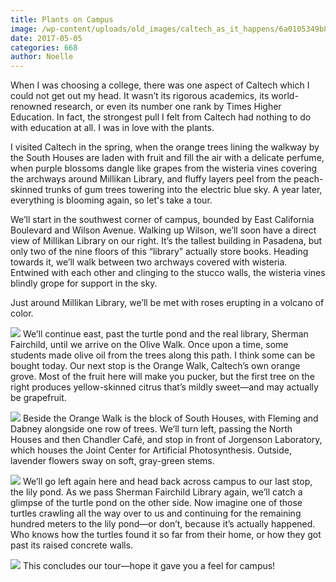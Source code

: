 ```yaml
---
title: Plants on Campus
image: /wp-content/uploads/old_images/caltech_as_it_happens/6a0105349b8251970b01b8d27bc609970c.jpg
date: 2017-05-05
categories: 668
author: Noelle
---
```


When I was choosing a college, there was one aspect of Caltech which I could not get out my head. It wasn’t its rigorous academics, its world-renowned research, or even its number one rank by Times Higher Education. In fact, the strongest pull I felt from Caltech had nothing to do with education at all. I was in love with the plants.

I visited Caltech in the spring, when the orange trees lining the walkway by the South Houses are laden with fruit and fill the air with a delicate perfume, when purple blossoms dangle like grapes from the wisteria vines covering the archways around Millikan Library, and fluffy layers peel from the peach-skinned trunks of gum trees towering into the electric blue sky. A year later, everything is blooming again, so let's take a tour.

We’ll start in the southwest corner of campus, bounded by East California Boulevard and Wilson Avenue. Walking up Wilson, we’ll soon have a direct view of Millikan Library on our right. It’s the tallest building in Pasadena, but only two of the nine floors of this “library” actually store books. Heading towards it, we’ll walk between two archways covered with wisteria. Entwined with each other and clinging to the stucco walls, the wisteria vines blindly grope for support in the sky.

Just around Millikan Library, we’ll be met with roses erupting in a volcano of color.


![](/old_images/caltech_as_it_happens/6a0105349b8251970b01b8d27bc61b970c.jpg)
We’ll continue east, past the turtle pond and the real library, Sherman Fairchild, until we arrive on the Olive Walk. Once upon a time, some students made olive oil from the trees along this path. I think some can be bought today. Our next stop is the Orange Walk, Caltech’s own orange grove. Most of the fruit here will make you pucker, but the first tree on the right produces yellow-skinned citrus that’s mildly sweet—and may actually be grapefruit.


![](/old_images/caltech_as_it_happens/6a0105349b8251970b01b8d27bc625970c.jpg)
Beside the Orange Walk is the block of South Houses, with Fleming and Dabney alongside one row of trees. We’ll turn left, passing the North Houses and then Chandler Café, and stop in front of Jorgenson Laboratory, which houses the Joint Center for Artificial Photosynthesis. Outside, lavender flowers sway on soft, gray-green stems.


![](/old_images/caltech_as_it_happens/6a0105349b8251970b01bb09948770970d.jpg)
We’ll go left again here and head back across campus to our last stop, the lily pond. As we pass Sherman Fairchild Library again, we’ll catch a glimpse of the turtle pond on the other side. Now imagine one of those turtles crawling all the way over to us and continuing for the remaining hundred meters to the lily pond—or don’t, because it’s actually happened. Who knows how the turtles found it so far from their home, or how they got past its raised concrete walls.


![](/old_images/caltech_as_it_happens/6a0105349b8251970b01bb09948788970d.jpg)
This concludes our tour—hope it gave you a feel for campus!
